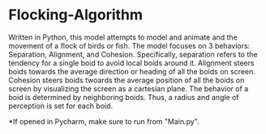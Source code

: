 # Flocking-Algorithm
Written in Python, this model attempts to model and animate and the movement of a flock of birds or fish. The model focuses on 3 behaviors: Separation, Alignment, and Cohesion. Specifically, separation refers to the tendency for a single boid to avoid local boids around it. Alignment steers boids towards the average direction or heading of all the boids on screen. Cohesion steers boids twoards the average position of all the boids on screen by visualizing the screen as a cartesian plane. 
The behavior of a boid is determined by neighboring boids. Thus, a radius and angle of perception is set for each boid. 

*If opened in Pycharm, make sure to run from "Main.py".

